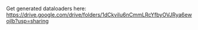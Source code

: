 Get generated dataloaders here: https://drive.google.com/drive/folders/1dCkviIu6nCmmLRcYfbyOVJRya6ewojlb?usp=sharing

